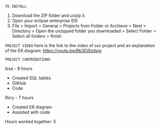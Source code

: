 `TO INSTALL`
1. Download the ZIP folder and unzip it.
2. Open your eclipse enterprise IDE
3. File > Import > General > Projects from Folder or Archieve > Next > Directory >
   Open the unzipped folder you downloaded > Select Folder > Select all folders > finish


`PROJECT VIDEO`
here is the link to the video of our project and an explanation of the ER diagram:
https://youtu.be/Rb3Di5zdsjg


`PROJECT CONTRIBUTIONS`

Issa - 8 hours
  - Created SQL tables
  - GitHub
  - Code
    
Rory - 7 hours
  - Created ER diagram
  - Assisted with code

Hours worked together: 5
